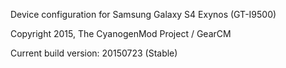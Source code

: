 Device configuration for Samsung Galaxy S4 Exynos (GT-I9500)

Copyright 2015, The CyanogenMod Project / GearCM

Current build version: 20150723 (Stable)
